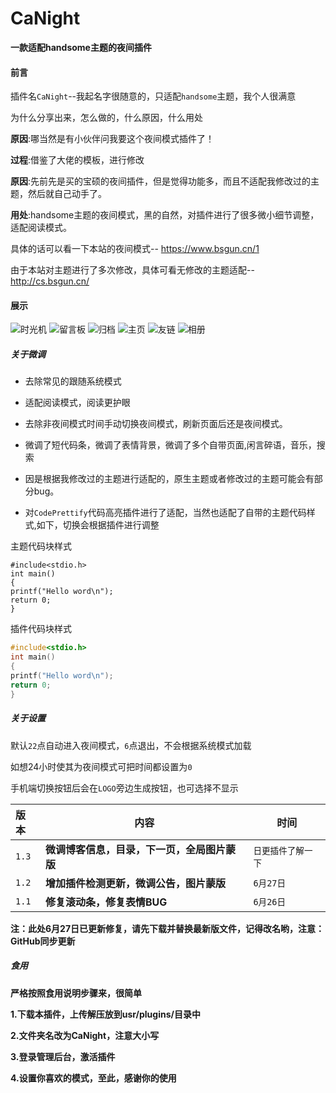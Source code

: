 # CaNight
 **一款适配handsome主题的夜间插件**

#### 前言

插件名`CaNight`--我起名字很随意的，只适配`handsome`主题，我个人很满意

为什么分享出来，怎么做的，什么原因，什么用处

**原因**:哪当然是有小伙伴问我要这个夜间模式插件了！

**过程**:借鉴了大佬的模板，进行修改

**原因**:先前先是买的宝硕的夜间插件，但是觉得功能多，而且不适配我修改过的主题，然后就自己动手了。

**用处**:handsome主题的夜间模式，黑的自然，对插件进行了很多微小细节调整，适配阅读模式。

具体的话可以看一下本站的夜间模式-- https://www.bsgun.cn/1

由于本站对主题进行了多次修改，具体可看无修改的主题适配--http://cs.bsgun.cn/

#### 展示


![时光机][1] ![留言板][2] ![归档][3] ![主页][4] ![友链][5] ![相册][6] 

##### 关于微调

 - 去除常见的跟随系统模式

 - 适配阅读模式，阅读更护眼

 - 去除非夜间模式时间手动切换夜间模式，刷新页面后还是夜间模式。

 - 微调了短代码条，微调了表情背景，微调了多个自带页面,闲言碎语，音乐，搜索

 - 因是根据我修改过的主题进行适配的，原生主题或者修改过的主题可能会有部分bug。

 - 对`CodePrettify`代码高亮插件进行了适配，当然也适配了自带的主题代码样式,如下，切换会根据插件进行调整



主题代码块样式

    #include<stdio.h>
    int main()
    {
    printf("Hello word\n");
    return 0;
    }

插件代码块样式
```C
#include<stdio.h>
int main()
{
printf("Hello word\n");
return 0;
}
```


##### 关于设置

默认`22`点自动进入夜间模式，`6`点退出，不会根据系统模式加载

如想24小时使其为夜间模式可把时间都设置为`0`

手机端切换按钮后会在`LOGO`旁边生成按钮，也可选择不显示

| 版本  | 内容                                         | 时间               |
| :---- | -------------------------------------------- | ------------------ |
| `1.3` | **微调博客信息，目录，下一页，全局图片蒙版** | `日更插件了解一下` |
| `1.2` | **增加插件检测更新，微调公告，图片蒙版**     | `6月27日`          |
| `1.1` | **修复滚动条，修复表情BUG**                  | `6月26日`          |
**注：此处6月27日已更新修复，请先下载并替换最新版文件，记得改名哟，注意：GitHub同步更新**

##### 食用


**严格按照食用说明步骤来，很简单**

**1.下载本插件，上传解压放到usr/plugins/目录中**

**2.文件夹名改为CaNight，注意大小写**

**3.登录管理后台，激活插件**

**4.设置你喜欢的模式，至此，感谢你的使用**





[1]: https://cdn.jsdelivr.net/gh/catalpablog/Public/usr/uploads/2020/06/1.png
[2]: https://cdn.jsdelivr.net/gh/catalpablog/Public/usr/uploads/2020/06/2.png
[3]: https://cdn.jsdelivr.net/gh/catalpablog/Public/usr/uploads/2020/06/3.png
[4]: https://cdn.jsdelivr.net/gh/catalpablog/Public/usr/uploads/2020/06/4.png
[5]: https://cdn.jsdelivr.net/gh/catalpablog/Public/usr/uploads/2020/06/5.png
[6]: https://cdn.jsdelivr.net/gh/catalpablog/Public/usr/uploads/2020/06/6.png
